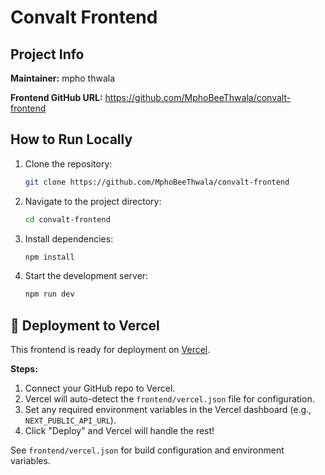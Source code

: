 # Convalt Frontend

## Project Info

**Maintainer:** mpho thwala

**Frontend GitHub URL:** <https://github.com/MphoBeeThwala/convalt-frontend>

## How to Run Locally

1. Clone the repository:
   ```sh
   git clone https://github.com/MphoBeeThwala/convalt-frontend
   ```
2. Navigate to the project directory:
   ```sh
   cd convalt-frontend
   ```
3. Install dependencies:
   ```sh
   npm install
   ```
4. Start the development server:
   ```sh
   npm run dev
   ```

## 🚀 Deployment to Vercel

This frontend is ready for deployment on [Vercel](https://vercel.com/).

**Steps:**
1. Connect your GitHub repo to Vercel.
2. Vercel will auto-detect the `frontend/vercel.json` file for configuration.
3. Set any required environment variables in the Vercel dashboard (e.g., `NEXT_PUBLIC_API_URL`).
4. Click "Deploy" and Vercel will handle the rest!

See `frontend/vercel.json` for build configuration and environment variables.
